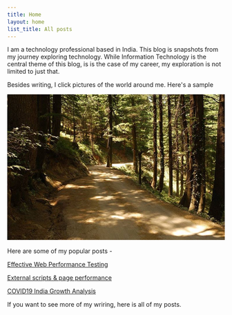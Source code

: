 ```yaml
---
title: Home
layout: home
list_title: All posts
---
```


I am a technology professional based in India. This blog is snapshots from my journey exploring technology. While Information Technology is the central theme of this blog, is is the case of my career, my exploration is not limited to just that.

Besides writing, I click pictures of the world around me. Here's a sample

![Sample](resources/path.jpg)

Here are some of my popular posts -

[Effective Web Performance Testing](2019/08/15/effective-web-performance-testing)

[External scripts & page performance](2016/05/25/what-external-scripts-gotta-do-with-page-performance)

[COVID19 India Growth Analysis](2020/05/13/covid19-india-growth-analysis)

If you want to see more of my wriring, here is all of my posts.
